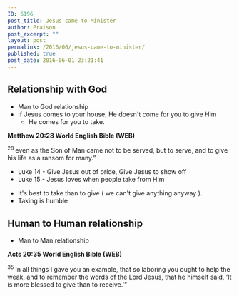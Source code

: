 ```yaml
---
ID: 6196
post_title: Jesus came to Minister
author: Praison
post_excerpt: ""
layout: post
permalink: /2016/06/jesus-came-to-minister/
published: true
post_date: 2016-06-01 23:21:41
---
```

<h2><strong>Relationship with God</strong></h2>
<ul>
 	<li>Man to God relationship</li>
 	<li>If Jesus comes to your house, He doesn't come for you to give Him
<ul>
 	<li>He comes for you to take.</li>
</ul>
</li>
</ul>
<p class="passage-display"><strong><span class="passage-display-bcv">Matthew 20:28
</span><span class="passage-display-version">World English Bible (WEB)</span></strong></p>
<span id="en-WEB-23821" class="text Matt-20-28"><sup class="versenum">28 </sup><span class="woj">even as the Son of Man came not to be served, but to serve, and to give his life as a ransom for many.”</span></span>
<ul>
 	<li>Luke 14 - Give Jesus out of pride, Give Jesus to show off</li>
 	<li>Luke 15 - Jesus loves when people take from Him</li>
</ul>
<ul>
 	<li>It's best to take than to give ( we can't give anything anyway ).</li>
 	<li>Taking is humble</li>
</ul>
<h2><strong>Human to Human relationship</strong></h2>
<ul>
 	<li>Man to Man relationship</li>
</ul>
<p class="passage-display"><strong><span class="passage-display-bcv">Acts 20:35
</span><span class="passage-display-version">World English Bible (WEB)</span></strong></p>
<span id="en-WEB-27662" class="text Acts-20-35"><sup class="versenum">35 </sup>In all things I gave you an example, that so laboring you ought to help the weak, and to remember the words of the Lord Jesus, that he himself said, <span class="woj">‘It is more blessed to give than to receive.’</span>”</span>